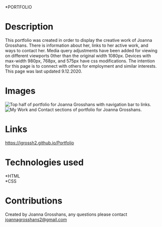 *PORTFOLIO

# Description

This portfolio was created in order to display the creative work of Joanna Grosshans. There is information about her, links to her active work, and ways to contact her. Media query adjustments have been added for viewing on different viewports 0ther than the original width 1080px. Devices with max-width 980px, 768px, and 575px have css modifications. The intention for this page is to connect with others for employment and similar interests. This page was last updated 9.12.2020.

# Images 
![Top half of portfolio for Joanna Grosshans with navigation bar to links.](./assets/images/webpage-image.png)<br>
![My Work and Contact sections of portfolio for Joanna Grosshans.](./assets/images/webpage-image-2.png)


# Links
 https://jgrossh2.github.io/Portfolio


# Technologies used
 *HTML <br>
 *CSS

 # Contributions
 Created by Joanna Grosshans, any questions please contact <joannagrosshans2@gmail.com>

 
